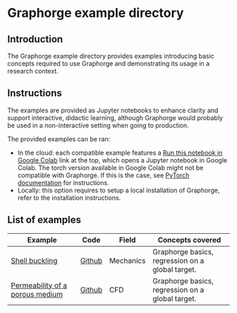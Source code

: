 # Graphorge example directory

## Introduction

The Graphorge example directory provides examples introducing basic concepts required to use Graphorge and demonstrating its usage in a research context.

## Instructions

The examples are provided as Jupyter notebooks to enhance clarity and support interactive, didactic learning, although Graphorge would probably be used in a non-interactive setting when going to production.

The provided examples can be ran:
- In the cloud: each compatible example features a [Run this notebook in Google Colab](https://colab.research.google.com) link at the top, which opens a Jupyter notebook in Google Colab. The torch version available in Google Colab might not be compatible with Graphorge. If this is the case, see [PyTorch documentation](https://docs.pytorch.org/tutorials/beginner/colab.html) for instructions.
- Locally: this option requires to setup a local installation of Graphorge, refer to the installation instructions.

## List of examples

|Example|Code|Field|Concepts covered|
| --- | --- | --- | --- |
|[Shell buckling](./mechanics/gnn_shell_buckling/gnn_shell_buckling)|[Github](https://github.com/bessagroup/graphorge/tree/main/benchmarks/mechanics/gnn_shell_buckling.ipynb)|Mechanics|Graphorge basics, regression on a global target.|
|[Permeability of a porous medium](./cfd/gnn_porous_medium/gnn_porous_medium)|[Github](https://github.com/bessagroup/graphorge/tree/main/benchmarks/cfd/gnn_porous_medium/gnn_porous_medium.ipynb)|CFD|Graphorge basics, regression on a global target.|